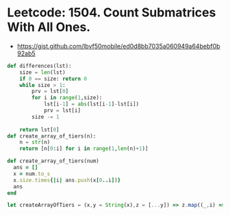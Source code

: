 # Leetcode: 1504. Count Submatrices With All Ones.

- https://gist.github.com/lbvf50mobile/ed0d8bb7035a060949a64bebf0b92ab5


```Python
def differences(lst):
    size = len(lst)
    if 0 == size: return 0
    while size > 1:
        prv = lst[0]
        for i in range(1,size):
            lst[i-1] = abs(lst[i-1]-lst[i])
            prv = lst[i]
        size -= 1
        
    return lst[0]
def create_array_of_tiers(n):
    n = str(n)
    return [n[0:i] for i in range(1,len(n)+1)]
```
```Ruby
def create_array_of_tiers(num)
  ans = []
  x = num.to_s
  x.size.times{|i| ans.push(x[0..i])}
  ans
end
```
```JavaScript
let createArrayOfTiers = (x,y = String(x),z = [...y]) => z.map((_,i) => y.slice(0,i+1) )
```